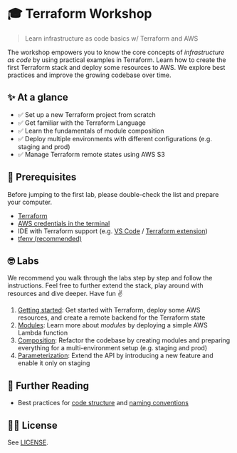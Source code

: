 # 🎓 Terraform Workshop
> Learn infrastructure as code basics w/ Terraform and AWS

The workshop empowers you to know the core concepts of *infrastructure as code* by using practical examples in Terraform. Learn how to create the first Terraform stack and deploy some resources to AWS. We explore best practices and improve the growing codebase over time.

## ✨ At a glance

* ✅ Set up a new Terraform project from scratch
* ✅ Get familiar with the Terraform Language
* ✅ Learn the fundamentals of module composition
* ✅ Deploy multiple environments with different configurations (e.g. staging and prod)
* ✅ Manage Terraform remote states using AWS S3

## 👾 Prerequisites

Before jumping to the first lab, please double-check the list and prepare your computer.

- [Terraform](https://learn.hashicorp.com/tutorials/terraform/install-cli)
- [AWS credentials in the terminal](https://docs.aws.amazon.com/cli/latest/userguide/cli-chap-configure.html)
- IDE with Terraform support (e.g. [VS Code](https://code.visualstudio.com/) / [Terraform extension](https://marketplace.visualstudio.com/items?itemName=HashiCorp.terraform))
- [tfenv (recommended)](https://github.com/tfutils/tfenv)

## 🤓 Labs

We recommend you walk through the labs step by step and follow the instructions. Feel free to further extend the stack, play around with resources and dive deeper. Have fun ✌️

1. [Getting started](./1-getting-started): Get started with Terraform, deploy some AWS resources, and create a remote backend for the Terraform state
2. [Modules](./2-modules/): Learn more about *modules* by deploying a simple AWS Lambda function
3. [Composition](./3-composition/): Refactor the codebase by creating modules and preparing everything for a multi-environment setup (e.g. staging and prod)
4. [Parameterization](./4-parameterization/): Extend the API by introducing a new feature and enable it only on staging

## 📖 Further Reading

- Best practices for [code structure](https://www.terraform-best-practices.com/code-structure) and [naming conventions](https://www.terraform-best-practices.com/naming)

## 👩‍⚖️ License

See [LICENSE](./LICENSE.md).
